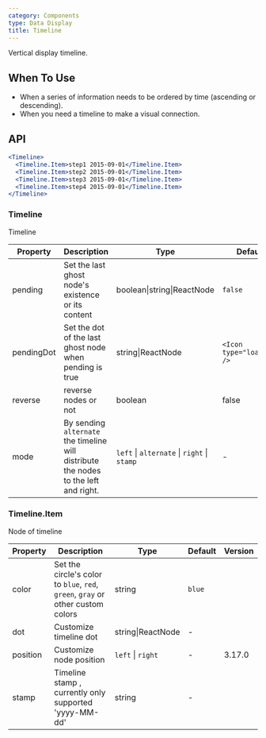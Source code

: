 ```yaml
---
category: Components
type: Data Display
title: Timeline
---
```


Vertical display timeline.

## When To Use

- When a series of information needs to be ordered by time (ascending or descending).
- When you need a timeline to make a visual connection.

## API

```jsx
<Timeline>
  <Timeline.Item>step1 2015-09-01</Timeline.Item>
  <Timeline.Item>step2 2015-09-01</Timeline.Item>
  <Timeline.Item>step3 2015-09-01</Timeline.Item>
  <Timeline.Item>step4 2015-09-01</Timeline.Item>
</Timeline>
```

### Timeline

Timeline

| Property | Description | Type | Default | Version |
| --- | --- | --- | --- | --- |
| pending | Set the last ghost node's existence or its content | boolean\|string\|ReactNode | `false` |  |
| pendingDot | Set the dot of the last ghost node when pending is true | string\|ReactNode | `<Icon type="loading" />` | 3.3.0 |
| reverse | reverse nodes or not | boolean | false | 3.5.0 |
| mode | By sending `alternate` the timeline will distribute the nodes to the left and right. | `left` \| `alternate` \| `right` \| `stamp` | - | 3.8.0 |

### Timeline.Item

Node of timeline

| Property | Description | Type | Default | Version |
| --- | --- | --- | --- | --- |
| color | Set the circle's color to `blue`, `red`, `green`, `gray` or other custom colors | string | `blue` |  |
| dot | Customize timeline dot | string\|ReactNode | - |  |
| position | Customize node position | `left` \| `right` | - | 3.17.0 |
| stamp | Timeline stamp , currently only supported 'yyyy-MM-dd' | string | - |  |

